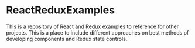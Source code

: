 # ReactReduxExamples
This is a repository of React and Redux examples to reference for other projects. This is a place to include different approaches on best methods of developing components and Redux state controls.
